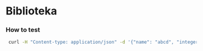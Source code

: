 # Biblioteka

### How to test

```bash
 curl -H "Content-type: application/json" -d '{"name": "abcd", "integer": 1422}' 'localhost:2020'
```